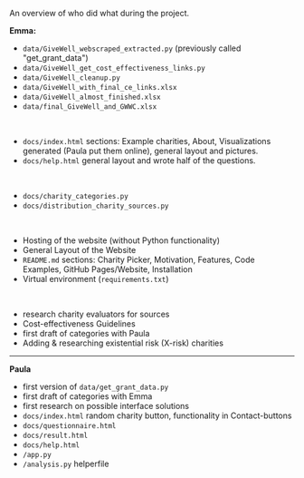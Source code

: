 An overview of who did what during the project.

**Emma:**
- `data/GiveWell_webscraped_extracted.py`  (previously called "get_grant_data") 
- `data/GiveWell_get_cost_effectiveness_links.py`
- `data/GiveWell_cleanup.py`
- `data/GiveWell_with_final_ce_links.xlsx`
- `data/GiveWell_almost_finished.xlsx`
- `data/final_GiveWell_and_GWWC.xlsx`
<br>

- `docs/index.html` sections: Example charities, About, Visualizations generated (Paula put them online), general layout and pictures.
- `docs/help.html` general layout and wrote half of the questions.  
<br>

- `docs/charity_categories.py`
- `docs/distribution_charity_sources.py`
<br>

- Hosting of the website (without Python functionality)
- General Layout of the Website
- `README.md` sections: Charity Picker, Motivation, Features, Code Examples, GitHub Pages/Website, Installation
- Virtual environment (`requirements.txt`)
<br>
 
- research charity evaluators for sources
- Cost-effectiveness Guidelines
- first draft of categories with Paula 
- Adding & researching existential risk (X-risk) charities

 --- 

**Paula**
- first version of `data/get_grant_data.py`
- first draft of categories with Emma
- first research on possible interface solutions
- `docs/index.html` random charity button, functionality in Contact-buttons
- `docs/questionnaire.html`
- `docs/result.html`
- `docs/help.html`
- `/app.py`
- `/analysis.py` helperfile
